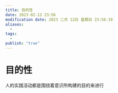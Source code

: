 ```yaml
---
title: 目的性
date: 2023-02-12 23:56
modification date: 2023 二月 12日 星期日 23:56:19
aliases:
  - 
tags:
  - 
publish: "true"
---
```


# 目的性

人的实践活动都是围绕着意识所构建的目的来进行